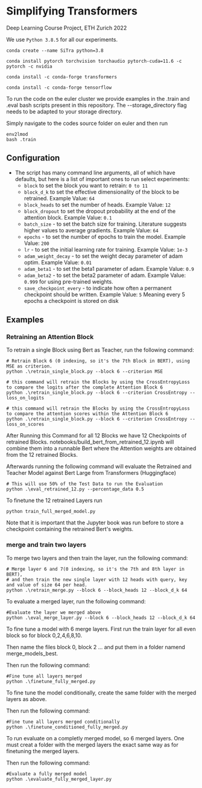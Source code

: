 # Simplifying Transformers
Deep Learning Course Project, ETH Zurich 2022


We use ```Python 3.8.5``` for all our experiments.

```shell
conda create --name SiTra python=3.8

conda install pytorch torchvision torchaudio pytorch-cuda=11.6 -c pytorch -c nvidia

conda install -c conda-forge transformers

conda install -c conda-forge tensorflow
```

To run the code on the euler cluster we provide examples in the .train and .eval bash scripts present in this repository.
The --storage_directory flag needs to be adapted to your storage directory.

Simply navigate to the codes source folder on euler and then run
```shell
env2lmod
bash .train
```

## Configuration

- The script has many command line arguments, all of which have defaults, but here is a list of important ones to run select experiments:
  - ```block``` to set the block you want to retrain: ```0 to 11```
  - ```block_d_k``` to set the effective dimensionality of the block to be retrained. Example Value: ```64```
  - ```block_heads``` to set the number of heads. Example Value: ```12```
  - ```block_dropout``` to set the dropout probability at the end of the attention block. Example Value: ```0.1```
  - ```batch_size``` - to set the batch size for training. Literature suggests higher values to average gradients. Example Value: ```64```
  - ```epochs``` - to set the number of epochs to train the model. Example Value: ```200```
  - ```lr``` - to set the initial learning rate for training. Example Value: ```1e-3```
  - ```adam_weight_decay``` - to set the weight decay parameter of adam optim. Example Value: ```0.01```
  - ```adam_beta1``` - to set the beta1 parameter of adam. Example Value: ```0.9```
  - ```adam_beta2``` - to set the beta2 parameter of adam. Example Value: ```0.999``` for using pre-trained weights.
  - ```save_checkpoint_every``` - to indicate how often a permanent checkpoint should be written. Example Value: ```5``` Meaning every 5 epochs a checkpoint is stored on disk


## Examples

### Retraining an Attention Block

To retrain a single Block using Bert as Teacher, run the following command:

```shell
# Retrain Block 6 (0 indexing, so it's the 7th Block in BERT), using MSE as criterion.
python .\retrain_single_block.py --block 6 --criterion MSE

# this command will retrain the Blocks by using the CrossEntropyLoss to compare the logits after the complete Attention Block 6
python .\retrain_single_block.py --block 6 --criterion CrossEntropy --loss_on_logits

# this command will retrain the Blocks by using the CrossEntropyLoss to compare the attention scores within the Attention Block 6
python .\retrain_single_block.py --block 6 --criterion CrossEntropy --loss_on_scores
```

After Running this Command for all 12 Blocks we have 12 Checkpoints of retrained Blocks.
notebooks/build_bert_from_retrained_12.ipynb will combine them into a runnable Bert where the Attention weights are obtained from the 12 retrained Blocks.

Afterwards running the following command will evaluate the Retrained and Teacher Model against Bert Large from Transformers (Huggingface)

```shell
# This will use 50% of the Test Data to run the Evaluation
python .\eval_retrained_12.py --percentage_data 0.5
```

To finetune the 12 retrained Layers run
```shell
python train_full_merged_model.py
```

Note that it is important that the Jupyter book was run before to store a checkpoint containing the retrained Bert's weights.

### merge and train two layers

To merge two layers and then train the layer, run the following command:

```shell
# Merge layer 6 and 7(0 indexing, so it's the 7th and 8th layer in BERT), 
# and then train the new single layer with 12 heads with query, key and value of size 64 per head.
python .\retrain_merge.py --block 6 --block_heads 12 --block_d_k 64
```

To evaluate a merged layer, run the following command:

```shell
#Evaluate the layer we merged above
python .\eval_merge_layer.py --block 6 --block_heads 12 --block_d_k 64
```

To fine tune a model with 6 merge layers. First run the train layer for all even block so for block 0,2,4,6,8,10.

Then name the files block 0, block 2 ... and put them in a folder namend merge_models_best. 

Then run the following command:
```shell
#Fine tune all layers merged
python .\finetune_fully_merged.py
```

To fine tune the model conditionally, create the same folder with the merged layers as above.

Then run the following command:

```shell
#Fine tune all layers merged conditionally
python .\finetune_conditioned_fully_merged.py
```


To run evaluate on a completly merged model, so 6 merged layers. One must creat a folder with the merged layers the exact same way as for finetuning the merged layers.

Then run the following command:

```shell
#Evaluate a fully merged model
python .\evaluate_fully_merged_layer.py
```



